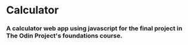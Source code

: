 # Calculator

### A calculator web app using javascript for the final project in The Odin Project's foundations course.

